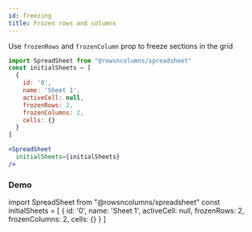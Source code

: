 ```yaml
---
id: freezing
title: Frozen rows and columns
---
```


Use `frozenRows` and `frozenColumn` prop to freeze sections in the grid


```jsx
import SpreadSheet from "@rowsncolumns/spreadsheet"
const initialSheets = [
  {
    id: '0',
    name: 'Sheet 1',
    activeCell: null,
    frozenRows: 2,
    frozenColumns: 2,
    cells: {}
  }
]

<SpreadSheet
  initialSheets={initialSheets}
/>

```


### Demo

import SpreadSheet from "@rowsncolumns/spreadsheet"
const initialSheets = [
  {
    id: '0',
    name: 'Sheet 1',
    activeCell: null,
    frozenRows: 2,
    frozenColumns: 2,
    cells: {}
  }
]

<SpreadSheet
  initialSheets={initialSheets}
/>